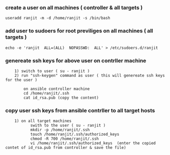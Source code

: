 ### create a user on all machines ( controller & all targets )

	useradd ranjit -m -d /home/ranjit -s /bin/bash

### add user to sudoers for root previliges  on all machines ( all targets )

	echo -e 'ranjit  ALL=(ALL)  NOPASSWD:  ALL' > /etc/sudoers.d/ranjit

### genereate ssh keys for above user on contrller machine 

```
	1) switch to user ( su - ranjit )
	2) run "ssh-keygen" command as user ( this will genereate ssh keys for the user ) 
```
```
        on ansible controller machine
		cd /home/ranjit/.ssh 
		cat id_rsa.pub (copy the content)
```
### copy user ssh keys from ansible contrller to all target hosts

```
	1) on all target machines
		   swith to the user ( su - ranjit )
		   mkdir -p /home/ranjit/.ssh
		   touch /home/ranjit/.ssh/authorized_keys
		   chmod -R 700 /home/ranjit/.ssh
		   vi /home/ranjit/.ssh/authorized_keys  (enter the copied contet of id_rsa.pub from controller & save the file)
```	
	

